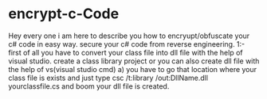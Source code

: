 # encrypt-c-Code
Hey every one i am here to describe you how to encryupt/obfuscate your c# code in easy way. secure your c# code from reverse engineering.
1:- first of all you have to convert your class file into dll file with the help of visual studio.
    create a class library project
    or 
    you can also create dll file with the help of vs(visual studio cmd)
a) you have to go that location where your class file is exists and just type csc /t:library /out:DllName.dll yourclassfile.cs
    and boom your dll file is created.
